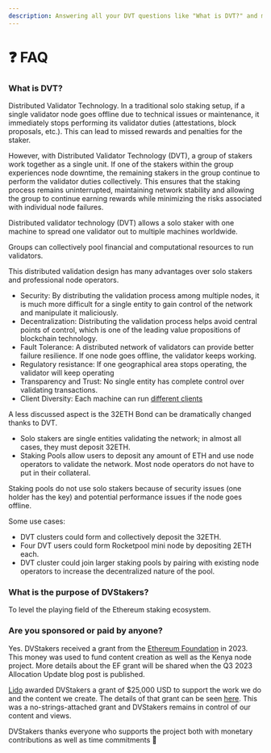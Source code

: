 ```yaml
---
description: Answering all your DVT questions like "What is DVT?" and more!
---
```


# ❓ FAQ

### What is DVT?

Distributed Validator Technology. In a traditional solo staking setup, if a single validator node goes offline due to technical issues or maintenance, it immediately stops performing its validator duties (attestations, block proposals, etc.). This can lead to missed rewards and penalties for the staker.

However, with Distributed Validator Technology (DVT), a group of stakers work together as a single unit. If one of the stakers within the group experiences node downtime, the remaining stakers in the group continue to perform the validator duties collectively. This ensures that the staking process remains uninterrupted, maintaining network stability and allowing the group to continue earning rewards while minimizing the risks associated with individual node failures.

Distributed validator technology (DVT) allows a solo staker with one machine to spread one validator out to multiple machines worldwide.

Groups can collectively pool financial and computational resources to run validators.

This distributed validation design has many advantages over solo stakers and professional node operators.

* Security: By distributing the validation process among multiple nodes, it is much more difficult for a single entity to gain control of the network and manipulate it maliciously.
* Decentralization: Distributing the validation process helps avoid central points of control, which is one of the leading value propositions of blockchain technology.
* Fault Tolerance: A distributed network of validators can provide better failure resilience. If one node goes offline, the validator keeps working.
* Regulatory resistance: If one geographical area stops operating, the validator will keep operating
* Transparency and Trust: No single entity has complete control over validating transactions.
* Client Diversity: Each machine can run [different clients](https://ethereum.org/en/developers/docs/nodes-and-clients/)

A less discussed aspect is the 32ETH Bond can be dramatically changed thanks to DVT.

* Solo stakers are single entities validating the network; in almost all cases, they must deposit 32ETH.
* Staking Pools allow users to deposit any amount of ETH and use node operators to validate the network. Most node operators do not have to put in their collateral.&#x20;

Staking pools do not use solo stakers because of security issues (one holder has the key) and potential performance issues if the node goes offline.

Some use cases:

* DVT clusters could form and collectively deposit the 32ETH.
* Four DVT users could form Rocketpool mini node by depositing 2ETH each.
* DVT cluster could join larger staking pools by pairing with existing node operators to increase the decentralized nature of the pool.

### What is the purpose of DVStakers?

To level the playing field of the Ethereum staking ecosystem.

### **Are you sponsored or paid by anyone?**

Yes. DVStakers received a grant from the [Ethereum Foundation](https://ethereum.org/) in 2023. This money was used to fund content creation as well as the Kenya node project. More details about the EF grant will be shared when the Q3 2023 Allocation Update blog post is published.

[Lido](https://lido.fi) awarded DVStakers a grant of $25,000 USD to support the work we do and the content we create. The details of that grant can be seen [here](https://research.lido.fi/t/dvstakers-grant-proposal/5346). This was a no-strings-attached grant and DVStakers remains in control of our content and views.

DVStakers thanks everyone who supports the project both with monetary contributions as well as time commitments 🙏
